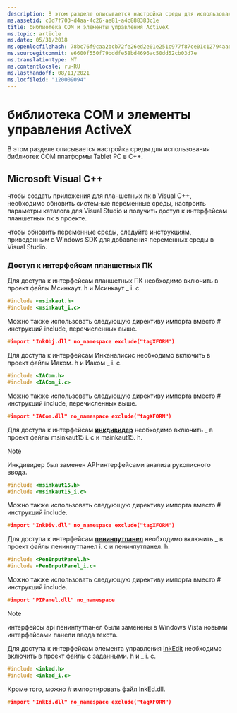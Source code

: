 ```yaml
---
description: В этом разделе описывается настройка среды для использования библиотек COM платформы Tablet PC в C++.
ms.assetid: c0d7f703-d4aa-4c26-ae81-a4c888383c1e
title: библиотека COM и элементы управления ActiveX
ms.topic: article
ms.date: 05/31/2018
ms.openlocfilehash: 78bc76f9caa2bcb72fe26ed2e01e251c977f87ce01c12794aad78608d2f5887f
ms.sourcegitcommit: e6600f550f79bddfe58bd4696ac50dd52cb03d7e
ms.translationtype: MT
ms.contentlocale: ru-RU
ms.lasthandoff: 08/11/2021
ms.locfileid: "120009094"
---
```

# <a name="com-library-and-activex-controls"></a>библиотека COM и элементы управления ActiveX

В этом разделе описывается настройка среды для использования библиотек COM платформы Tablet PC в C++.

## <a name="microsoft-visual-c"></a>Microsoft Visual C++

чтобы создать приложения для планшетных пк в Visual C++, необходимо обновить системные переменные среды, настроить параметры каталога для Visual Studio и получить доступ к интерфейсам планшетных пк в проекте.

чтобы обновить переменные среды, следуйте инструкциям, приведенным в Windows SDK для добавления переменных среды в Visual Studio.

### <a name="accessing-the-tablet-pc-interfaces"></a>Доступ к интерфейсам планшетных ПК

Для доступа к интерфейсам планшетных ПК необходимо включить в проект файлы Мсинкаут. h и Мсинкаут \_ i. c.


```C++
#include <msinkaut.h>
#include <msinkaut_i.c>
```



Можно также использовать следующую директиву импорта вместо \# инструкций include, перечисленных выше.


```C++
#import "InkObj.dll" no_namespace exclude("tagXFORM")
```



Для доступа к интерфейсам Инканалисис необходимо включить в проект файлы Иаком. h и Иаком \_ i. c.


```C++
#include <IACom.h>
#include <IACom_i.c>
```



Можно также использовать следующую директиву импорта вместо \# инструкций include, перечисленных выше.


```C++
#import "IACom.dll" no_namespace exclude("tagXFORM")
```



Для доступа к интерфейсам [**инкдивидер**](inkdivider-class.md) необходимо включить \_ в проект файлы msinkaut15 i. c и msinkaut15. h.

> [!Note]  
> Инкдивидер был заменен API-интерфейсами анализа рукописного ввода.

 


```C++
#include <msinkaut15.h>
#include <msinkaut15_i.c>
```



Можно также использовать следующую директиву импорта вместо \# инструкций include.


```C++
#import "InkDiv.dll" no_namespace exclude("tagXFORM")
```



Для доступа к интерфейсам [**пенинпутпанел**](peninputpanel-class.md) необходимо включить \_ в проект файлы пенинпутпанел i. c и пенинпутпанел. h.


```C++
#include <PenInputPanel.h>
#include <PenInputPanel_i.c>
```



Можно также использовать следующую директиву импорта вместо \# инструкций include.


```C++
#import "PIPanel.dll" no_namespace 
```



> [!Note]  
> интерфейсы api пенинпутпанел были заменены в Windows Vista новыми интерфейсами панели ввода текста.

 

Для доступа к интерфейсам элемента управления [InkEdit](inkedit-control-reference.md) необходимо включить в проект файлы с заданными. h и \_ i. c.


```C++
#include <inked.h>
#include <inked_i.c>
```



Кроме того, можно \# импортировать файл InkEd.dll.


```C++
#import "InkEd.dll" no_namespace exclude("tagXFORM")
```



 

 



